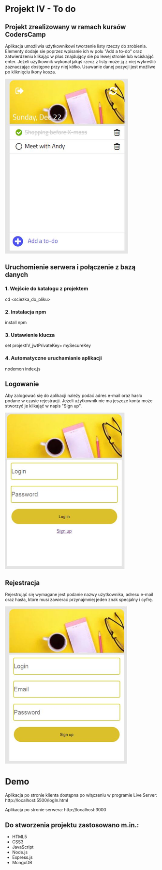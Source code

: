 # Projekt IV - To do

## Projekt zrealizowany w ramach kursów CodersCamp

Aplikacja umożliwia użytkownikowi tworzenie listy rzeczy do zrobienia. Elementy dodaje sie poprzez wpisanie ich w polu "Add a to-do" oraz zatwierdzeniu klikając w plus znajdujący sie po lewej stronie lub wciskająć enter. Jeżeli użytkownik wykonał jakąś rzecz z listy może ją z niej wykreślić zaznaczając dostępne przy niej kółko. Usuwanie danej pozycji jest możliwe po kliknięciu ikony kosza.

![](images//task.jpg)

## Uruchomienie serwera i połączenie z bazą danych

### 1. Wejście do katalogu z projektem

cd <sciezka_do_pliku>

### 2. Instalacja npm

install npm

### 3. Ustawienie klucza

set projektIV_jwtPrivateKey= mySecureKey

### 4. Automatyczne uruchamianie aplikacji

nodemon index.js

## Logowanie

Aby zalogować się do aplikacji należy podać adres e-mail oraz hasło podane w czasie rejestracji. Jeżeli użytkownik nie ma jeszcze konta może stworzyć je klikająć w napis "Sign up".

![](images//login.jpg)

## Rejestracja

Rejestrująć się wymagane jest podanie nazwy użytkownika, adresu e-mail oraz hasła, które musi zawierać przynajmniej jeden znak specjalny i cyfrę.

![](images//rejestracja.jpg)

# Demo

Aplikacja po stronie klienta dostępna po włączeniu w programie Live Server: http://localhost:5500/logIn.html

Aplikacja po stronie serwera: http://localhost:3000

## Do stworzenia projektu zastosowano m.in.:

- HTML5
- CSS3
- JavaScript
- Node.js
- Express.js
- MongoDB
